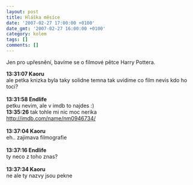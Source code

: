 ```yaml
---
layout: post
title: Hláška měsíce
date: '2007-02-27 17:00:00 +0100'
date_gmt: '2007-02-27 16:00:00 +0100'
category: kolem
tags: []
comments: []
---
```

<p>Jen pro upřesnění, bavíme se o filmové pětce Harry Pottera.</p>
<p class="odsazeny"><strong>13:31:07 Kaoru</strong><br>ale petka knizka byla taky solidne temna tak uvidime co film nevis kdo ho toci?<br><br><strong>13:31:58 Endlife</strong><br>petku nevim, ale v imdb to najdes :)<br><strong>13:35:26</strong> tak tohle mi nic moc nerika<br><a href="http://imdb.com/name/nm0946734/">http://imdb.com/name/nm0946734/</a><br><br><strong>13:37:04 Kaoru</strong><br>eh.. zajimava filmografie<br><br><strong>13:37:16 Endlife</strong><br>ty neco z toho znas? <br><br><strong>13:37:34 Kaoru</strong><br>ne ale ty nazvy jsou pekne</p>
